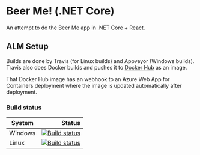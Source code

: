 # Beer Me! (.NET Core)

An attempt to do the Beer Me app in .NET Core + React.


## ALM Setup
Builds are done by Travis (for Linux builds) and Appveyor (Windows builds). Travis also does Docker builds and pushes it to [Docker Hub](https://hub.docker.com/r/jpinc/beerme) as an image.

That Docker Hub image has an webhook to an Azure Web App for Containers deployment where the image is updated automatically after deployment.

### Build status
| System | Status |
| ------- | ------:|
| Windows |[![Build status](https://ci.appveyor.com/api/projects/status/1o6o1j04tpbo0p4i?svg=true)](https://ci.appveyor.com/project/emiltorp/beermecore) |
| Linux | [![Build status](https://travis-ci.org/JPIncAB/BeerMeCore.svg?branch=master)](https://travis-ci.org/JPIncAB/BeerMeCore.svg?branch=master) |


